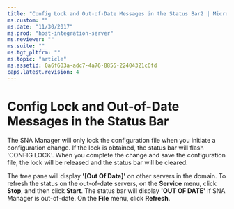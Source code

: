 ```yaml
---
title: "Config Lock and Out-of-Date Messages in the Status Bar2 | Microsoft Docs"
ms.custom: ""
ms.date: "11/30/2017"
ms.prod: "host-integration-server"
ms.reviewer: ""
ms.suite: ""
ms.tgt_pltfrm: ""
ms.topic: "article"
ms.assetid: 0a6f603a-adc7-4a76-8855-22404321c6fd
caps.latest.revision: 4
---
```

# Config Lock and Out-of-Date Messages in the Status Bar
The SNA Manager will only lock the configuration file when you initiate a configuration change. If the lock is obtained, the status bar will flash 'CONFIG LOCK'. When you complete the change and save the configuration file, the lock will be released and the status bar will be cleared.  
  
 The tree pane will display **'[Out Of Date]'** on other servers in the domain. To refresh the status on the out-of-date servers, on the **Service** menu, click **Stop**, and then click **Start**. The status bar will display **'OUT OF DATE'** if SNA Manager is out-of-date. On the **File** menu, click **Refresh**.